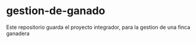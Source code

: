 # gestion-de-ganado
Este repositorio guarda el proyecto integrador,  para la gestion de una finca ganadera
